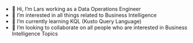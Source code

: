 - 👋 Hi, I’m Lars working as a Data Operations Engineer
- 👀 I’m interested in all things related to Business Intelligence
- 🌱 I’m currently learning KQL (Kusto Query Language)
- 💞️ I’m looking to collaborate on all people who are interested in Business Intelligence Topics

<!---
Lalle1993/Lalle1993 is a ✨ special ✨ repository because its `README.md` (this file) appears on your GitHub profile.
You can click the Preview link to take a look at your changes.
--->
